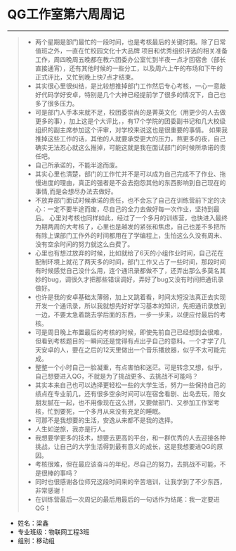 # QG工作室第六周周记  
***

> 
> - 两个星期是部门最忙的一段时间，也是考核最后的关键时期。除了日常值班之外，一直在忙校园文化十大品牌     项目和优秀组织评选的相关准备工作，周四晚周五晚都在教六团委办公室忙到半夜一点才回宿舍（部长直接通宵），还有其他时候的一些分工，以及周六上午的布场和下午的正式评比，又忙到晚上快7点才结束。
> - 其实很心里很纠结，是比较想推掉部门工作然后专心考核，一心一意敲好代码学好安卓，特别是几个大神已经提前学了很多的情况下，自己也多了很多压力。
>- 可是部门人手本来就不足，校团委崇尚的是菁英文化（用更少的人去做更多的事），加上这是个大评比，，有17个学院的团委副书记和几大校级组织的副主席参加这个评审，对学校来说这也是很重要的事情。
如果我推掉这些工作的话，其他的人就要承受更大的压力，熬更多的夜，自己确实无法忍心就这么推掉，可能这就是我在面试部门的时候所承诺的责任吧。
> - 自己所承诺的，不能半途而废。
> - 其实心里也清楚，部门的工作忙并不是可以成为自己完成不了作业、拖慢进度的理由，真正的强者是不会去抱怨其他的东西影响到自己现在的事情,而是会想尽办法去做好。
> - 不放弃部门面试时候承诺的责任，也不会忘了自己在训练营前下定的决心：一定不要半途而废，尽自己的全力去做好每一次作业，坚持到最后。
心里对考核也同样如此，经过了一个多月的训练营，也快进入最终为期两周的大考核了，心里也是越发的紧张和焦虑，自己也差不多把所有除上课部门工作外的时间都用在了学编程上，生怕这么久没有周末、没有空余时间的努力就这么白费了。
> - 心里也有想过放弃的时候，比如就给了6天的小组作业时间，自己花在配制环境上就花了两天多的时间，部门工作又占了一些时间，那段时间有时候感觉自己没什么用，连个通讯录都做不了，还弄出那么多莫名其妙的bug，调很久才把那些错误调好，弄好了bug又没有时间把通讯录做好。
> - 也许是我的安卓基础太薄弱，加上又跳着看，时间太短没法真正去实现开发一个通讯录，所以我就想先好好学习基本的知识，先把通讯录放到一边，不要太急着跳去学后面的东西，一步一步来，以便应付最后的考核。
> - 可是周日晚上布置最后的考核的时候，即使先前自己已经想到会很难，但看到考核题目的一瞬间还是觉得有点出乎自己的意料。一个才学了几天安卓的人，要在之后的12天里做出一个音乐播放器，似乎不太可能完成。
>- 整整一个小时自己一脸凝重，有点害怕和迷茫。可是转念又想，似乎，自己想要进入QG，不就是为了挑战更多、去挑战不可能吗？
> - 其实本来自己也可以选择更轻松一些的大学生活，努力一些保持自己的绩点在专业前几，还有很多空余时间可以在宿舍看剧、出岛去玩，陪女朋友腻在一起，也不用像现在这么拼，又要做部门、又参加工作室考核，忙到要死，一个多月从来没有充足的睡眠。
> - 可那不是我想要的生活，安逸从来都不是我的选择。
> - 人生如逆旅，我亦是行人。
> - 我想要学更多的技术，想要去更高的平台，和一群优秀的人去迎接各种挑战，让自己的大学生活得到最有意义的成长，这是我想要进QG的原因。
> - 考核很难，但在最应该奋斗的年纪，尽自己的努力，去挑战不可能，不是很棒的事吗？
> - 同时也很感谢各位师兄这段时间来的辛苦培训，让我学到了不少东西，非常感谢！
> - 在训练营最后一次周记的最后用最后的一句话作为结尾：我一定要进QG！







* 姓名：梁鑫
* 专业班级：物联网工程3班
* 组别：移动组